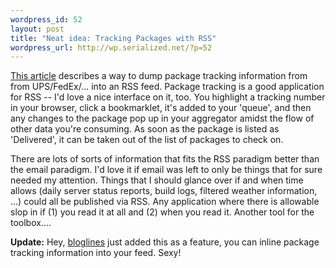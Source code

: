 ```yaml
--- 
wordpress_id: 52
layout: post
title: "Neat idea: Tracking Packages with RSS"
wordpress_url: http://wp.serialized.net/?p=52
---
```

[This article](http://www.xml.com/pub/a/2005/03/16/ups-rss.html) describes a way to dump package tracking information from from UPS/FedEx/... into an RSS feed. Package tracking is a good application for RSS -- I'd love a nice interface on it, too. You  highlight a tracking number in your browser, click a bookmarklet, it's added to your 'queue', and then any changes to the package pop up in your aggregator amidst the flow of other data you're consuming. As soon as the package is listed as 'Delivered', it can be taken out of the list of packages to check on.

There are lots of sorts of information that fits the RSS paradigm better than the email paradigm. I'd love it if email was left to only be things that for sure needed my attention. Things that I should glance over if and when time allows (daily server status reports, build logs, filtered weather information, ...) could all be published via RSS. Any application where there is allowable slop in if (1) you read it at all and (2) when you read it. Another tool for the toolbox....

**Update:** Hey, [bloglines](http://bloglines.com) just added this as a feature, you can inline package tracking information into your feed. Sexy!
